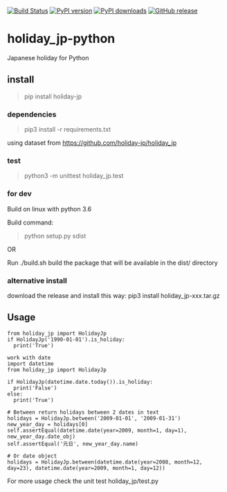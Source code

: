 [![Build Status](https://travis-ci.org/LUXEYS/holiday_jp-python.svg?branch=master)](https://travis-ci.org/LUXEYS/holiday_jp-python)
 [![PyPI version](https://img.shields.io/pypi/v/holiday-jp.svg)](https://pypi.org/project/holiday-jp/)
 [![PyPI downloads](https://img.shields.io/pypi/dm/holiday-jp.svg)](https://pypi.org/project/holiday-jp/)
 [![GitHub release](https://img.shields.io/github/release/LUXEYS/holiday_jp-python.svg)](https://github.com/LUXEYS/holiday_jp-python/releases)


# holiday_jp-python

Japanese holiday for Python

## install

> pip install holiday-jp


### dependencies
> pip3 install -r requirements.txt

using dataset from https://github.com/holiday-jp/holiday_jp

### test
> python3 -m unittest holiday_jp.test

### for dev
Build on linux with python 3.6

Build command:
> python setup.py sdist

OR

Run ./build.sh
build the package that will be available in the dist/ directory

### alternative install

download the release and install this way:
pip3 install holiday_jp-xxx.tar.gz

## Usage

```
from holiday_jp import HolidayJp
if HolidayJp('1990-01-01').is_holiday:
  print('True')

work with date
import datetime
from holiday_jp import HolidayJp

if HolidayJp(datetime.date.today()).is_holiday:
  print('False')
else:
  print('True')

# Between return holidays between 2 dates in text
holidays = HolidayJp.between('2009-01-01', '2009-01-31')
new_year_day = holidays[0]
self.assertEqual(datetime.date(year=2009, month=1, day=1), new_year_day.date_obj)
self.assertEqual('元日', new_year_day.name)

# Or date object
holidays = HolidayJp.between(datetime.date(year=2008, month=12, day=23), datetime.date(year=2009, month=1, day=12))
```

For more usage check the unit test holiday_jp/test.py
